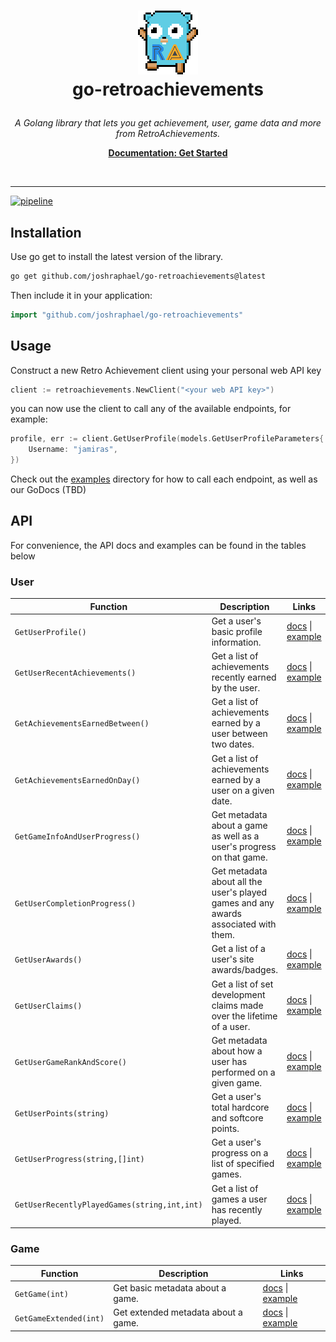 # <p align="center">![ra_gopher](assets/ra_gopher_small.png "Retro Achievements Gopher")<br>go-retroachievements</p>

<p align="center">
    <i>A Golang library that lets you get achievement, user, game data and more from RetroAchievements.</i>
</p>

<p align="center">
    <a href="https://api-docs.retroachievements.org/getting-started.html"><strong>Documentation: Get Started</strong></a>
</p>

<br>
<hr />

[![pipeline](https://github.com/joshraphael/go-retroachievements/actions/workflows/ci.yaml/badge.svg)](https://github.com/joshraphael/go-retroachievements/actions)

## Installation
Use go get to install the latest version of the library.
```sh
go get github.com/joshraphael/go-retroachievements@latest
```
Then include it in your application:
```go
import "github.com/joshraphael/go-retroachievements"
```

## Usage

Construct a new Retro Achievement client using your personal web API key

```go
client := retroachievements.NewClient("<your web API key>")
```

you can now use the client to call any of the available endpoints, for example:

```go
profile, err := client.GetUserProfile(models.GetUserProfileParameters{
	Username: "jamiras",
})
```

Check out the [examples](examples/) directory for how to call each endpoint, as well as our GoDocs (TBD)

## API
For convenience, the API docs and examples can be found in the tables below

<h3>User</h3>

|Function|Description|Links|
|-|-|-|
|`GetUserProfile()`|Get a user's basic profile information.|[docs](https://api-docs.retroachievements.org/v1/get-user-profile.html) \| [example](examples/user/getuserprofile/getuserprofile.go)|
|`GetUserRecentAchievements()`|Get a list of achievements recently earned by the user.|[docs](https://api-docs.retroachievements.org/v1/get-user-recent-achievements.html) \| [example](examples/user/getuserrecentachievements/getuserrecentachievements.go)|
|`GetAchievementsEarnedBetween()`|Get a list of achievements earned by a user between two dates.|[docs](https://api-docs.retroachievements.org/v1/get-achievements-earned-between.html) \| [example](examples/user/getachievementsearnedbetween/getachievementsearnedbetween.go)|
|`GetAchievementsEarnedOnDay()`|Get a list of achievements earned by a user on a given date.|[docs](https://api-docs.retroachievements.org/v1/get-achievements-earned-on-day.html) \| [example](examples/user/getachievementsearnedonday/getachievementsearnedonday.go)|
|`GetGameInfoAndUserProgress()`|Get metadata about a game as well as a user's progress on that game.|[docs](https://api-docs.retroachievements.org/v1/get-game-info-and-user-progress.html) \| [example](examples/user/getgameinfoanduserprogress/getgameinfoanduserprogress.go)|
|`GetUserCompletionProgress()`|Get metadata about all the user's played games and any awards associated with them.|[docs](https://api-docs.retroachievements.org/v1/get-user-completion-progress.html) \| [example](examples/user/getusercompletionprogress/getusercompletionprogress.go)|
|`GetUserAwards()`|Get a list of a user's site awards/badges.|[docs](https://api-docs.retroachievements.org/v1/get-user-awards.html) \| [example](examples/user/getuserawards/getuserawards.go)|
|`GetUserClaims()`|Get a list of set development claims made over the lifetime of a user.|[docs](https://api-docs.retroachievements.org/v1/get-user-claims.html) \| [example](examples/user/getuserclaims/getuserclaims.go)|
|`GetUserGameRankAndScore()`|Get metadata about how a user has performed on a given game.|[docs](https://api-docs.retroachievements.org/v1/get-user-game-rank-and-score.html) \| [example](examples/user/getusergamerankandscore/getusergamerankandscore.go)|
|`GetUserPoints(string)`|Get a user's total hardcore and softcore points.|[docs](https://api-docs.retroachievements.org/v1/get-user-points.html) \| [example](examples/user/getuserpoints/getuserpoints.go)|
|`GetUserProgress(string,[]int)`|Get a user's progress on a list of specified games.|[docs](https://api-docs.retroachievements.org/v1/get-user-progress.html) \| [example](examples/user/getuserprogress/getuserprogress.go)|
|`GetUserRecentlyPlayedGames(string,int,int)`|Get a list of games a user has recently played.|[docs](https://api-docs.retroachievements.org/v1/get-user-recently-played-games.html) \| [example](examples/user/getuserrecentlyplayedgames/getuserrecentlyplayedgames.go)|

<h3>Game</h3>

|Function|Description|Links|
|-|-|-|
|`GetGame(int)`|Get basic metadata about a game.|[docs](https://api-docs.retroachievements.org/v1/get-game.html) \| [example](examples/game/getgame/getgame.go)|
|`GetGameExtended(int)`|Get extended metadata about a game.|[docs](https://api-docs.retroachievements.org/v1/get-game-extended.html) \| [example](examples/game/getgameextended/getgameextended.go)|